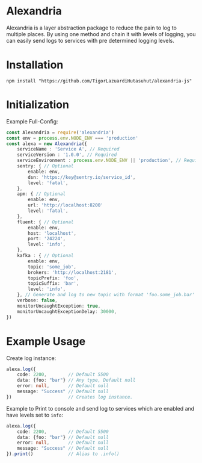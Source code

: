 # Alexandria

Alexandria is a layer abstraction package to reduce the pain to log to multiple places. By using one
method and chain it with levels of logging, you can easily send logs to services with pre determined
logging levels.

# Installation

```shell
npm install "https://github.com/TigorLazuardiHutasuhut/alexandria-js"
```

# Initialization

Example Full-Config:

```typescript
const Alexandria = require('alexandria')
const env = process.env.NODE_ENV === 'production'
const alexa = new Alexandria({
    serviceName : 'Service A', // Required
    serviceVersion : '1.0.0', // Required
    serviceEnvironment : process.env.NODE_ENV || 'production', // Required
    sentry: { // Optional
        enable: env,
        dsn: 'https://key@sentry.io/service_id',
        level: 'fatal',
    },
    apm: { // Optional
        enable: env,
        url: 'http://localhost:8200'
        level: 'fatal',
    },
    fluent: { // Optional
        enable: env,
        host: 'localhost',
        port: '24224',
        level: 'info',
    },
    kafka : { // Optional
        enable: env,
        topic: 'some_job',
        brokers: 'http://localhost:2181',
        topicPrefix: 'foo',
        topicSuffix: 'bar',
        level: 'info',
    }, // Generate and log to new topic with format 'foo.some_job.bar'
    verbose: false,
    monitorUncaughtException: true,
    monitorUncaughtExceptionDelay: 30000,
})
```

# Example Usage

Create log instance:

```typescript
alexa.log({
    code: 2200,        // Default 5500
    data: {foo: "bar"} // Any type, Default null
    error: null,       // Default null
    message: "Success" // Default null
})                     // Creates log instance.
```

Example to Print to console and send log to services which are enabled and have levels set to `info`:

```typescript
alexa.log({
    code: 2200,        // Default 5500
    data: {foo: "bar"} // Default null
    error: null,       // Default null
    message: "Success" // Default null
}).print()             // Alias to .info()
```
